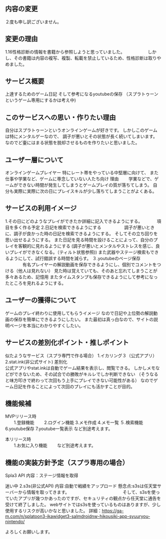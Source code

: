 ## 内容の変更
２度も申し訳ございません。

## 変更の理由
1.16性格診断の情報を書籍から参照しようと思っていました。
　　　　　しかし、その書籍は内容の複写、複製、転載を禁止しているため、性格診断は取りやめました。 

## サービス概要
上達するためのゲーム日記
そして参考になるyoutubeの保存
（スプラトゥーンというゲーム専用にするかは考え中)


## このサービスへの思い・作りたい理由
自分はスプラトゥーンというオンラインゲームが好きです。
しかしこのゲームは特にメンタルゲーなので、
調子が悪いとその状態が長く続いてしまいます。
なのでど壷にはまる状態を脱却させるものを作りたいと思いました。
 
## ユーザー層について
オンラインゲームプレイヤー
特にレート帯をやっている中堅層に向けて、
また仕事や学業など、ゲームに専念していない人たち向け
理由
　　学業などで、ゲームができない時間が発生してしまうとゲームプレイの質が落ちてしまう。
 自分も実際に実際に次の日にプレイスキルが少し落ちてしまうことがよくある。

## サービスの利用イメージ
1.その日にどのようなプレイができたか詳細に記入できるようにする。
　　　項目を多く作る予定
2.日記を検索できるようにする
　　　　　調子が悪いときに、調子が良かった時の日記を検索できるようにする。
   そしてその立ち回りを思い出せるようにする。
   また日記を見る時間を設けることによって、自分のプレイを客観的に見れるようにする
   (調子が悪いとメンタルやストレスを感じ、良いプレイができなくなる。（ティルト状態参照))
   また武器やステージ検索もできるようにして、試行錯誤する時間を減らす。
３.youtubeのページ保存
　　　　有名プレイヤーの解説動画を保存できるようにし、個別でコメントをつける（他人は見れない）
  見た時は覚えていても、そのあと忘れてしまうことが多々あるため、記憶用
  またタイムスタンプも保存できるようにして参考になったところを見れるようにする。
  
## ユーザーの獲得について
ゲームのプレイ終わりに使用してもらうイメージ
なので日記や上位勢の解説動画の保存を簡単にできるようにしたい。
また最初は真っ白なので、サイトの説明ページを本当にわかりやすくしたい。

## サービスの差別化ポイント・推しポイント
似たようなサービス（スプラ専門で作る場合）
1.イカリング３（公式アプリ） 2.stat.ink(非公式サイト)
差別化  
公式アプリやstat.inkは自動でゲーム結果を表示し、閲覧できる。
しかしメモなどができないため、その試合での勝敗がキルレでしか判断できない
（そうなると味方叩きで終わって次回もう上手にプレイできない可能性がある）
なのでゲーム日記を作ることによって次回のプレイにも活かすことが目的。


## 機能候補
MVPリリース時  
　　1.登録機能
　　2.ログイン機能
 3.メモ作成
 4.メモ一覧
 ５.検索機能
 6.youtube保存
 7.youtube一覧表示
 など別途考えます。
           
本リリース時  
　　1.お気に入り機能
　　など別途考えます。

## 機能の実装方針予定（スプラ専用の場合）
Spla3 API 
内容：ステージ情報を取得

迷い中
2.s3s(非公式API)
内容:自動で戦績をアップロード
懸念点:s3sは任天堂サーバーから情報を取ってきます。
　　　　　　　　　　　　そして、s3sを使っていたアプリが幾つかあったのですが、セキュリティの観点から任天堂に通告を受けて終了しました。
      webサイトではs3sを使っているものはありますが、少し使用するリスクが高いかなと思いました。
      詳細：https://ga-m.com/n/splatoon3-ikawidget3-salmdroidnw-hikousiki-app-syuuryou-nintendo/
  
よろしくお願いします。
